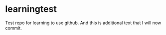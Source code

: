 # learningtest
Test repo for learning to use github.
And this is additional text that I will now commit.

